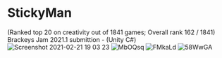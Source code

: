 # StickyMan
(Ranked top 20 on creativity out of 1841 games; Overall rank 162 / 1841) Brackeys Jam 2021.1 submittion - (Unity C#)
![Screenshot 2021-02-21 19 03 23](https://user-images.githubusercontent.com/41810433/183032150-8d5195bb-02bc-4b09-b233-cd13bedefa88.png)
![MbOQsq](https://user-images.githubusercontent.com/41810433/183032371-67eb4bac-bd23-48cf-95fe-9b103e9c463a.png)
![FMkaLd](https://user-images.githubusercontent.com/41810433/183032381-e04bce3d-d2ee-4475-9121-b1cc3db70ee6.png)
![58WwGA](https://user-images.githubusercontent.com/41810433/183032389-957378e1-bec1-40e0-a328-73ec38b1993e.png)
